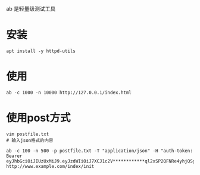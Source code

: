 ab 是轻量级测试工具

# 安装

```
apt install -y httpd-utils
```

# 使用

```
ab -c 1000 -n 10000 http://127.0.0.1/index.html
```

# 使用post方式

```
vim postfile.txt
# 输入json格式的内容
```


```
ab -c 100 -n 500 -p postfile.txt -T "application/json" -H "auth-token: Bearer eyJhbGciOiJIUzUxMiJ9.eyJzdWIiOiJ7XCJ1c2V************ql2xSP2QFNRe4yhjQSgDwBmX9HwrJjXIzBOgymfSh4FmiXEA" http://www.example.com/index/init
```